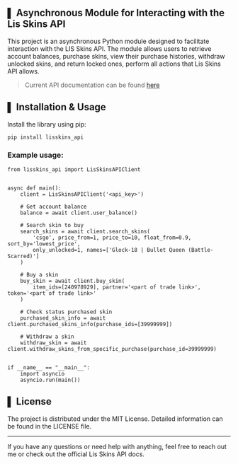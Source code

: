 ## ▌ Asynchronous Module for Interacting with the Lis Skins API

This project is an asynchronous Python module designed to facilitate interaction with the LIS Skins API. The module allows users to retrieve account balances, purchase skins, view their purchase histories, withdraw unlocked skins, and return locked ones, perform all actions that Lis Skins API allows. 

> Current API documentation can be found [here](https://lis-skins.stoplight.io/docs/lis-skins/)

## ▌ Installation & Usage

Install the library using pip:

```pip install lisskins_api```

### Example usage:

```
from lisskins_api import LisSkinsAPIClient


async def main():
    client = LisSkinsAPIClient('<api_key>')

    # Get account balance
    balance = await client.user_balance()

    # Search skin to buy
    search_skins = await client.search_skins(
        'csgo', price_from=1, price_to=10, float_from=0.9, sort_by='lowest_price',
        only_unlocked=1, names=['Glock-18 | Bullet Queen (Battle-Scarred)']
    )

    # Buy a skin
    buy_skin = await client.buy_skin(
        item_ids=[240978929], partner='<part of trade link>', token='<part of trade link>'
    )

    # Check status purchased skin 
    purchased_skin_info = await client.purchased_skins_info(purchase_ids=[39999999])

    # Withdraw a skin
    withdraw_skin = await client.withdraw_skins_from_specific_purchase(purchase_id=39999999)
  
  
if __name__ == "__main__":
    import asyncio
    asyncio.run(main())
```

## ▌ License

The project is distributed under the MIT License. Detailed information can be found in the LICENSE file.

---
If you have any questions or need help with anything, feel free to reach out me or check out the official Lis Skins API docs.
